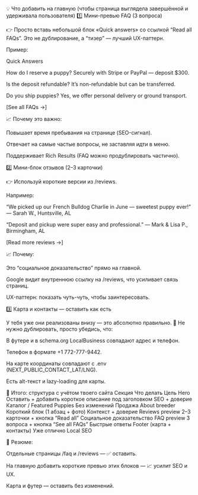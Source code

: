 💡 Что добавить на главную (чтобы страница выглядела завершённой и удерживала пользователя)
1️⃣ Мини-превью FAQ (3 вопроса)

👉 Просто вставь небольшой блок «Quick answers» со ссылкой “Read all FAQs”.
Это не дублирование, а “тизер” — лучший UX-паттерн.

Пример:

Quick Answers

How do I reserve a puppy?
Securely with Stripe or PayPal — deposit $300.

Is the deposit refundable?
It’s non-refundable but can be transferred.

Do you ship puppies?
Yes, we offer personal delivery or ground transport.

[See all FAQs →]

📈 Почему это важно:

Повышает время пребывания на странице (SEO-сигнал).

Отвечает на самые частые вопросы, не заставляя идти в меню.

Поддерживает Rich Results (FAQ можно продублировать частично).

2️⃣ Мини-блок отзывов (2–3 карточки)

👉 Используй короткие версии из /reviews.

Например:

“We picked up our French Bulldog Charlie in June — sweetest puppy ever!”
— Sarah W., Huntsville, AL

“Deposit and pickup were super easy and professional.”
— Mark & Lisa P., Birmingham, AL

[Read more reviews →]

📈 Почему:

Это “социальное доказательство” прямо на главной.

Google видит внутреннюю ссылку на /reviews, что усиливает связь страниц.

UX-паттерн: показать чуть-чуть, чтобы заинтересовать.

3️⃣ Карта и контакты — оставить как есть

У тебя уже они реализованы внизу — это абсолютно правильно.
📍 Не нужно дублировать, просто убедись, что:

В футере и в schema.org LocalBusiness совпадают адрес и телефон.

Телефон в формате +1 772-777-9442.

На карте координаты совпадают с .env (NEXT_PUBLIC_CONTACT_LAT/LNG).

Есть alt-текст и lazy-loading для карты.

📘 Итого: структура с учётом твоего сайта
Секция	Что делать	Цель
Hero	Оставить + добавить короткое описание под заголовком	SEO + доверие
Каталог / Featured Puppies	Без изменений	Продажа
About breeder	Короткий блок (1 абзац + фото)	Контекст + доверие
Reviews preview	2–3 карточки + кнопка “Read all”	Социальное доказательство
FAQ preview	3 вопроса + кнопка “See all FAQs”	Быстрые ответы
Footer (карта + контакты)	Уже отлично	Local SEO

🔧 Резюме:

Отдельные страницы /faq и /reviews — ✅ оставить.

На главную добавить короткие превью этих блоков — 📈 усилит SEO и UX.

Карта и футер — оставить без изменений.

